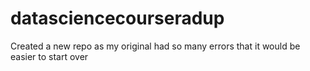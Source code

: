# datasciencecourseradup
Created a new repo as my original had so many errors that it would be easier to start over
